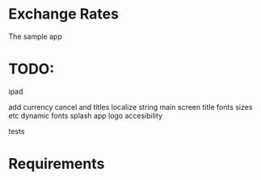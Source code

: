 # Exchange Rates

The sample app

# TODO:

ipad

add currency cancel and titles
localize string
main screen title
fonts sizes etc
dynamic fonts
splash
app logo
accesibility

 tests
 

# Requirements
